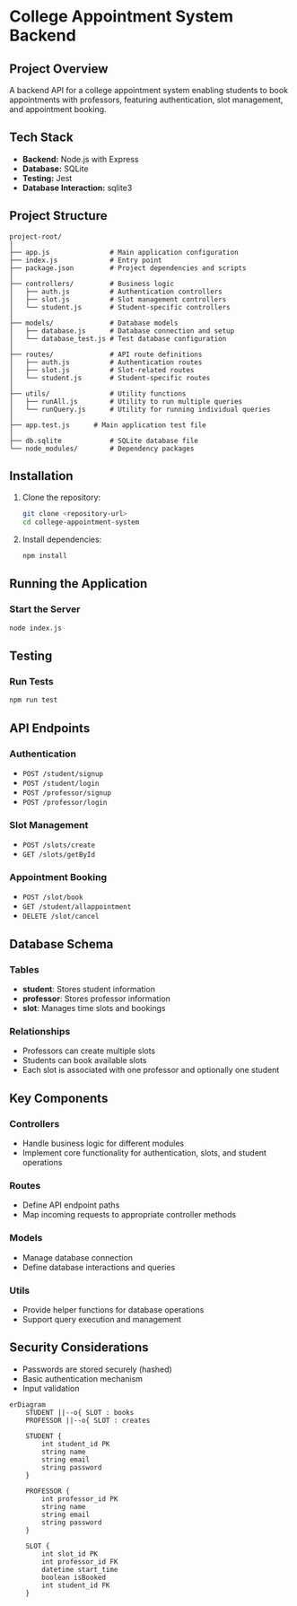 # College Appointment System Backend

## Project Overview

A backend API for a college appointment system enabling students to book appointments with professors, featuring authentication, slot management, and appointment booking.

## Tech Stack

- **Backend:** Node.js with Express
- **Database:** SQLite
- **Testing:** Jest
- **Database Interaction:** sqlite3

## Project Structure
```
project-root/
│
├── app.js               # Main application configuration
├── index.js             # Entry point
├── package.json         # Project dependencies and scripts
│
├── controllers/         # Business logic
│   ├── auth.js          # Authentication controllers
│   ├── slot.js          # Slot management controllers
│   └── student.js       # Student-specific controllers
│
├── models/              # Database models
│   ├── database.js      # Database connection and setup
│   └── database_test.js # Test database configuration
│
├── routes/              # API route definitions
│   ├── auth.js          # Authentication routes
│   ├── slot.js          # Slot-related routes
│   └── student.js       # Student-specific routes
│
├── utils/               # Utility functions
│   ├── runAll.js        # Utility to run multiple queries
│   └── runQuery.js      # Utility for running individual queries
│
├── app.test.js      # Main application test file
│
├── db.sqlite            # SQLite database file
└── node_modules/        # Dependency packages
```

## Installation

1. Clone the repository:
   ```bash
   git clone <repository-url>
   cd college-appointment-system
   ```

2. Install dependencies:
   ```bash
   npm install
   ```

## Running the Application

### Start the Server
```bash
node index.js
```
## Testing

### Run Tests
```bash
npm run test
```

## API Endpoints

### Authentication
- `POST /student/signup`
- `POST /student/login`
- `POST /professor/signup`
- `POST /professor/login`

### Slot Management
- `POST /slots/create`
- `GET /slots/getById` 

### Appointment Booking
- `POST /slot/book`
- `GET /student/allappointment`
- `DELETE /slot/cancel`

## Database Schema

### Tables
- **student**: Stores student information
- **professor**: Stores professor information
- **slot**: Manages time slots and bookings

### Relationships
- Professors can create multiple slots
- Students can book available slots
- Each slot is associated with one professor and optionally one student

## Key Components

### Controllers
- Handle business logic for different modules
- Implement core functionality for authentication, slots, and student operations

### Routes
- Define API endpoint paths
- Map incoming requests to appropriate controller methods

### Models
- Manage database connection
- Define database interactions and queries

### Utils
- Provide helper functions for database operations
- Support query execution and management

## Security Considerations

- Passwords are stored securely (hashed)
- Basic authentication mechanism
- Input validation

```mermaid
erDiagram
    STUDENT ||--o{ SLOT : books
    PROFESSOR ||--o{ SLOT : creates
    
    STUDENT {
        int student_id PK
        string name
        string email
        string password
    }
    
    PROFESSOR {
        int professor_id PK
        string name
        string email
        string password
    }
    
    SLOT {
        int slot_id PK
        int professor_id FK
        datetime start_time
        boolean isBooked
        int student_id FK
    }
